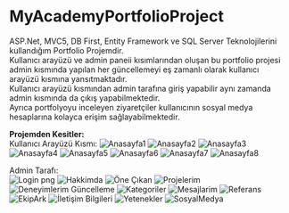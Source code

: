 # MyAcademyPortfolioProject
 ASP.Net, MVC5, DB First, Entity Framework ve SQL Server Teknolojilerini kullandığım Portfolio Projemdir.<br/>
Kullanıcı arayüzü ve admin paneii kısımlarından oluşan bu portfolio projesi admin kısmında yapılan her güncellemeyi eş zamanlı olarak kullanıcı arayüzü kısmına yansıtmaktadır. <br/>
Kullanıcı arayüzü kısmından admin tarafına giriş yapabilir aynı zamanda admin kısmında da çıkış yapabilmektedir.<br/>
Ayrıca portfolyoyu inceleyen ziyaretçiler kullanıcının sosyal medya hesaplarına kolayca erişim sağlayabilmektedir. <br/>

**Projemden Kesitler:** <br/>
Kullanıcı Arayüzü Kısmı:
![Anasayfa1](https://github.com/Ksumeyye/MyAcademyPortfolioProject/assets/122766319/57c8103f-a6f7-434b-a7da-1e0d84366844)
![Anasayfa2](https://github.com/Ksumeyye/MyAcademyPortfolioProject/assets/122766319/7d15bb63-5657-45f0-8422-0595f30653bd)
![Anasayfa3](https://github.com/Ksumeyye/MyAcademyPortfolioProject/assets/122766319/70fb8d12-de7f-4a24-9193-501be7203b09)
![Anasayfa4](https://github.com/Ksumeyye/MyAcademyPortfolioProject/assets/122766319/d56a61df-accb-4a5f-b988-755662cc09da)
![Anasayfa5](https://github.com/Ksumeyye/MyAcademyPortfolioProject/assets/122766319/8357b92a-de6e-4c89-bf15-9177d5f8f50c)
![Anasayfa6](https://github.com/Ksumeyye/MyAcademyPortfolioProject/assets/122766319/d1720b62-c8e2-468f-a2b1-429f9ff7a0ab)
![Anasayfa7](https://github.com/Ksumeyye/MyAcademyPortfolioProject/assets/122766319/eaa2d0c1-b635-4c1f-86a2-98a6c1133a03)
![Anasayfa8](https://github.com/Ksumeyye/MyAcademyPortfolioProject/assets/122766319/515ca55b-a746-4374-931b-2ff8a49f1c00)
<br/>

Admin Tarafı: <br/>
![Login png](https://github.com/Ksumeyye/MyAcademyPortfolioProject/assets/122766319/708392c9-6ad4-4b78-a7b7-198bd14cbe3c)
![Hakkimda](https://github.com/Ksumeyye/MyAcademyPortfolioProject/assets/122766319/3a342719-8725-4c00-a62c-c42ca745606e)
![Öne Çıkan](https://github.com/Ksumeyye/MyAcademyPortfolioProject/assets/122766319/7be910f5-15b1-4a23-955c-864781e5fd96)
![Projelerim](https://github.com/Ksumeyye/MyAcademyPortfolioProject/assets/122766319/5e6c3577-f391-47c1-9ddc-9fe4cc4a0aa9)
![Deneyimlerim Güncelleme](https://github.com/Ksumeyye/MyAcademyPortfolioProject/assets/122766319/47111827-511e-4897-822d-f75cf43447a6)
![Kategoriler](https://github.com/Ksumeyye/MyAcademyPortfolioProject/assets/122766319/61b787b4-241a-4f35-91ec-191db4e13700)
![Mesajlarim](https://github.com/Ksumeyye/MyAcademyPortfolioProject/assets/122766319/ecadce0e-ddb1-4b95-b837-56d59dad50bc)
![Referans](https://github.com/Ksumeyye/MyAcademyPortfolioProject/assets/122766319/1496e675-f769-4e7b-9e7d-dd893f2e5b4c)
![EkipArk](https://github.com/Ksumeyye/MyAcademyPortfolioProject/assets/122766319/7a6f10cc-a701-4aed-9578-3785d2e0653d)
![İletişim Bilgileri](https://github.com/Ksumeyye/MyAcademyPortfolioProject/assets/122766319/7b5ba679-54c8-43a6-9d57-fd83a05a28e5)
![Yetenekler](https://github.com/Ksumeyye/MyAcademyPortfolioProject/assets/122766319/45781a71-f344-4bb2-9c96-6b25202c89d2)
![SosyalMedya](https://github.com/Ksumeyye/MyAcademyPortfolioProject/assets/122766319/a41d4c01-6f06-41fd-901a-5f4c36a2aa97)



